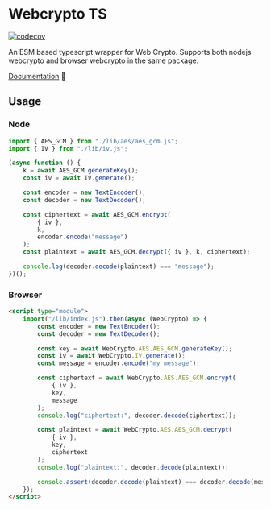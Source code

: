# Webcrypto TS

[![codecov](https://codecov.io/gh/nealfennimore/webcrypto-ts/branch/main/graph/badge.svg?token=DGUV5J0QPR)](https://codecov.io/gh/nealfennimore/webcrypto-ts)

An ESM based typescript wrapper for Web Crypto. Supports both nodejs webcrypto and browser webcrypto in the same package.

[Documentation](https://neal.codes/webcrypto-ts/) :book:

## Usage

### Node

```js
import { AES_GCM } from "./lib/aes/aes_gcm.js";
import { IV } from "./lib/iv.js";

(async function () {
    k = await AES_GCM.generateKey();
    const iv = await IV.generate();

    const encoder = new TextEncoder();
    const decoder = new TextDecoder();

    const ciphertext = await AES_GCM.encrypt(
        { iv },
        k,
        encoder.encode("message")
    );
    const plaintext = await AES_GCM.decrypt({ iv }, k, ciphertext);

    console.log(decoder.decode(plaintext) === "message");
})();
```

### Browser

```html
<script type="module">
    import("/lib/index.js").then(async (WebCrypto) => {
        const encoder = new TextEncoder();
        const decoder = new TextDecoder();

        const key = await WebCrypto.AES.AES_GCM.generateKey();
        const iv = await WebCrypto.IV.generate();
        const message = encoder.encode("my message");

        const ciphertext = await WebCrypto.AES.AES_GCM.encrypt(
            { iv },
            key,
            message
        );
        console.log("ciphertext:", decoder.decode(ciphertext));

        const plaintext = await WebCrypto.AES.AES_GCM.decrypt(
            { iv },
            key,
            ciphertext
        );
        console.log("plaintext:", decoder.decode(plaintext));

        console.assert(decoder.decode(plaintext) === decoder.decode(message));
    });
</script>
```
